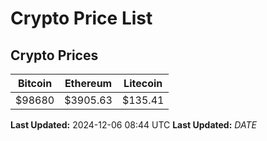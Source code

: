 # Crypto Price List

## Crypto Prices
| Bitcoin | Ethereum | Litecoin |
| ------- | -------- | -------- |
| $98680 | $3905.63 | $135.41 |
**Last Updated:** 2024-12-06 08:44 UTC
**Last Updated:** $DATE$
